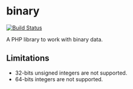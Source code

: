 binary
======

[![Build Status](https://travis-ci.org/phpfont/binary.svg?branch=master)](https://travis-ci.org/phpfont/binary)

A PHP library to work with binary data.

## Limitations

* 32-bits unsigned integers are not supported.
* 64-bits integers are not supported.
